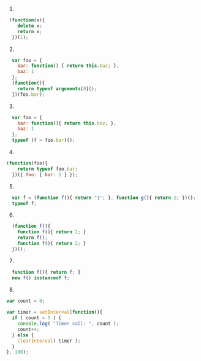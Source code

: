 1.
```javascript
 (function(x){
    delete x;
    return x;
  })(1);
```

2.
```javascript
  var foo = {
    bar: function() { return this.baz; },
    baz: 1
  };
  (function(){
    return typeof arguments[0]();
  })(foo.bar);
```

3.
```javascript
  var foo = {
    bar: function(){ return this.baz; },
    baz: 1
  };
  typeof (f = foo.bar)();
```

4.
```javascript
(function(foo){
    return typeof foo.bar;
  })({ foo: { bar: 1 } });
```

5.
```javascript
  var f = (function f(){ return "1"; }, function g(){ return 2; })();
  typeof f;
```

6.
```javascript
  (function f(){
    function f(){ return 1; }
    return f();
    function f(){ return 2; }
  })();
```

7.
```javascript
  function f(){ return f; }
  new f() instanceof f;
```

8.
```javascript
var count = 0; 
 
var timer = setInterval(function(){ 
  if ( count < 5 ) { 
    console.log( "Timer call: ", count ); 
    count++; 
  } else { 
    clearInterval( timer ); 
  } 
}, 100);
```
